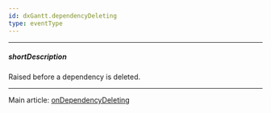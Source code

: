 ```yaml
---
id: dxGantt.dependencyDeleting
type: eventType
---
```

---
##### shortDescription
Raised before a dependency is deleted.

---
Main article: [onDependencyDeleting](/api-reference/10%20UI%20Components/dxGantt/1%20Configuration/onDependencyDeleting.md '/Documentation/ApiReference/UI_Components/dxGantt/Configuration/#onDependencyDeleting')